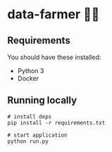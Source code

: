 # data-farmer 👨‍🌾

## Requirements

You should have these installed:

- Python 3
- Docker

## Running locally

```shell
# install deps
pip install -r requirements.txt

# start application
python run.py
```
